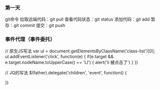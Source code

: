 ### 第一天
git命令
拉取远端代码：git pull
查看代码状态：git status
添加代码：git add
暂存：git commit
提交：git push


###  事件代理（事件委托）
  // 原生JS写法
  var ul = document.getElementsByClassName('class-list')[0];
  ul.addEventListener('click', function(e) {
    if(e.target && e.target.nodeName.toUpperCase() == 'LI') {
      alert('li 被点击了')
    }
  })
  
  // JQ的写法
  $(father).delegate('children', 'event', function() {

  })